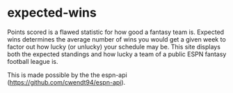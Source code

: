 # expected-wins

Points scored is a flawed statistic for how good a fantasy team is. Expected wins determines the average number of wins you would get a given week to factor out how lucky (or unlucky) your schedule may be. This site displays both the expected standings and how lucky a team of a public ESPN fantasy football league is. 

This is made possible by the the espn-api (https://github.com/cwendt94/espn-api). 
